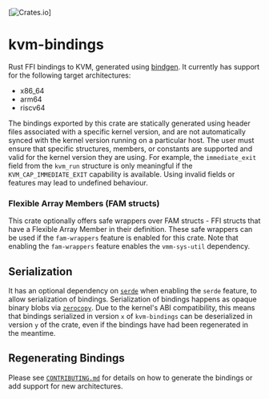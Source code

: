 [![Crates.io](https://img.shields.io/crates/v/kvm-bindings.svg)]
# kvm-bindings
Rust FFI bindings to KVM, generated using
[bindgen](https://crates.io/crates/bindgen). It currently has support for the
following target architectures:
- x86_64
- arm64
- riscv64

The bindings exported by this crate are statically generated using header files
associated with a specific kernel version, and are not automatically synced with
the kernel version running on a particular host. The user must ensure that
specific structures, members, or constants are supported and valid for the
kernel version they are using. For example, the `immediate_exit` field from the
`kvm_run` structure is only meaningful if the `KVM_CAP_IMMEDIATE_EXIT`
capability is available. Using invalid fields or features may lead to undefined
behaviour.

### Flexible Array Members (FAM structs)

This crate optionally offers safe wrappers over FAM structs - FFI structs that
have a Flexible Array Member in their definition.  These safe wrappers can be
used if the `fam-wrappers` feature is enabled for this crate. Note that
enabling the `fam-wrappers` feature enables the `vmm-sys-util` dependency.

## Serialization

It has an optional dependency on [`serde`](serde.rs) when enabling the 
`serde` feature, to allow serialization of bindings. Serialization of
bindings happens as opaque binary blobs via [`zerocopy`](https://google.github.io/comprehensive-rust/bare-metal/useful-crates/zerocopy.html).
Due to the kernel's ABI compatibility, this means that bindings serialized
in version `x` of `kvm-bindings` can be deserialized in version `y` of the
crate, even if the bindings have had been regenerated in the meantime.

## Regenerating Bindings

Please see [`CONTRIBUTING.md`](CONTRIBUTING.md) for details on how to generate the bindings
or add support for new architectures.
